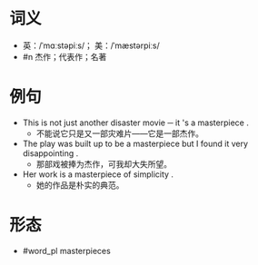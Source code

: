 # 词义
- 英：/ˈmɑːstəpiːs/； 美：/ˈmæstərpiːs/
- #n  杰作；代表作；名著
# 例句
- This is not just another disaster movie ─ it 's a masterpiece .
	- 不能说它只是又一部灾难片——它是一部杰作。
- The play was built up to be a masterpiece but I found it very disappointing .
	- 那部戏被捧为杰作，可我却大失所望。
- Her work is a masterpiece of simplicity .
	- 她的作品是朴实的典范。
# 形态
- #word_pl masterpieces
